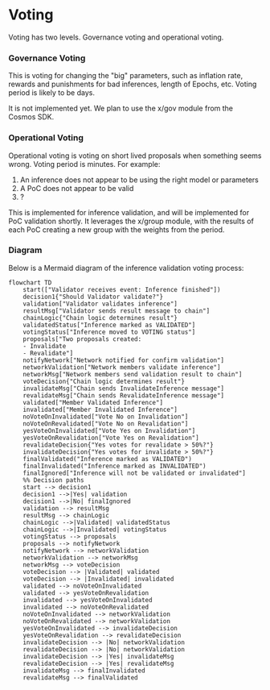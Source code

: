 # Voting
Voting has two levels. Governance voting and operational voting.

### Governance Voting
This is voting for changing the "big" parameters, such as inflation rate, rewards and punishments for bad inferences, length of Epochs, etc. Voting period is likely to be days.

It is not implemented yet. We plan to use the x/gov module from the Cosmos SDK.


### Operational Voting
Operational voting is voting on short lived proposals when something seems wrong. Voting period is minutes. For example:

1. An inference does not appear to be using the right model or parameters
2. A PoC does not appear to be valid
3. ?

This is implemented for inference validation, and will be implemented for PoC validation shortly. It leverages the x/group module, with the results of each PoC creating a new group with the weights from the period.

### Diagram
Below is a Mermaid diagram of the inference validation voting process:

```mermaid
flowchart TD
    start(["Validator receives event: Inference finished"])
    decision1{"Should Validator validate?"}
    validation["Validator validates inference"]
    resultMsg["Validator sends result message to chain"]
    chainLogic{"Chain logic determines result"}
    validatedStatus["Inference marked as VALIDATED"]
    votingStatus["Inference moved to VOTING status"]
    proposals["Two proposals created:
    - Invalidate
    - Revalidate"]
    notifyNetwork["Network notified for confirm validation"]
    networkValidation["Network members validate inference"]
    networkMsg["Network members send validation result to chain"]
    voteDecision{"Chain logic determines result"}
    invalidateMsg["Chain sends InvalidateInference message"]
    revalidateMsg["Chain sends RevalidateInference message"]
    validated["Member Validated Inference"]
    invalidated["Member Invalidated Inference"]
    noVoteOnInvalidated["Vote No on Invalidation"]
    noVoteOnRevalidated["Vote No on Revalidation"]
    yesVoteOnInvalidated["Vote Yes on Invalidation"]
    yesVoteOnRevalidation["Vote Yes on Revalidation"]
    revalidateDecision{"Yes votes for revalidate > 50%?"}
    invalidateDecision{"Yes votes for invalidate > 50%?"}
    finalValidated("Inference marked as VALIDATED")
    finalInvalidated("Inference marked as INVALIDATED")
    finalIgnored["Inference will not be validated or invalidated"]
    %% Decision paths
    start --> decision1
    decision1 -->|Yes| validation
    decision1 -->|No| finalIgnored
    validation --> resultMsg
    resultMsg --> chainLogic
    chainLogic -->|Validated| validatedStatus
    chainLogic -->|Invalidated| votingStatus
    votingStatus --> proposals
    proposals --> notifyNetwork
    notifyNetwork --> networkValidation
    networkValidation --> networkMsg
    networkMsg --> voteDecision
    voteDecision --> |Validated| validated
    voteDecision --> |Invalidated| invalidated
    validated --> noVoteOnInvalidated
    validated --> yesVoteOnRevalidation
    invalidated --> yesVoteOnInvalidated
    invalidated --> noVoteOnRevalidated
    noVoteOnInvalidated --> networkValidation
    noVoteOnRevalidated --> networkValidation
    yesVoteOnInvalidated --> invalidateDecision
    yesVoteOnRevalidation --> revalidateDecision
    invalidateDecision --> |No| networkValidation
    revalidateDecision --> |No| networkValidation
    invalidateDecision --> |Yes| invalidateMsg
    revalidateDecision --> |Yes| revalidateMsg
    invalidateMsg --> finalInvalidated
    revalidateMsg --> finalValidated
```